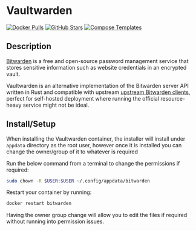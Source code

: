 # Vaultwarden

[![Docker Pulls](https://img.shields.io/docker/pulls/vaultwarden/server?style=flat-square&color=607D8B&label=docker%20pulls&logo=docker)](https://hub.docker.com/r/vaultwarden/server)
[![GitHub Stars](https://img.shields.io/github/stars/dani-garcia/vaultwarden?style=flat-square&color=607D8B&label=github%20stars&logo=github)](https://github.com/dani-garcia/vaultwarden)
[![Compose Templates](https://img.shields.io/static/v1?style=flat-square&color=607D8B&label=compose&message=templates)](https://github.com/GhostWriters/DockSTARTer/tree/master/compose/.apps/bitwarden)

## Description

[Bitwarden](https://bitwarden.com/) is a free and open-source password
management service that stores sensitive information such as website credentials
in an encrypted vault.

Vaultwarden is an alternative implementation of the Bitwarden server API written in Rust and compatible with upstream [upstream Bitwarden clients](https://bitwarden.com/#download), perfect for self-hosted deployment where running the official resource-heavy service might not be ideal.

## Install/Setup

When installing the Vaultwarden container, the installer will install under
`appdata` directory as the root user, however once it is installed you can
change the owner/group of it to whatever is required

Run the below command from a terminal to change the permissions if required:

```bash
sudo chown -R $USER:$USER ~/.config/appdata/bitwarden
```

Restart your container by running:

```bash
docker restart bitwarden
```

Having the owner group change will allow you to edit the files if required
without running into permission issues.
